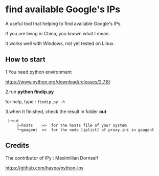 find available Google's IPs 
====

A useful tool that helping to find available Google's IPs.

If you are living in China, you known what I mean.

It works well with Windows, not yet tested on Linux.


How to start
----
1.You need python environment

<https://www.python.org/download/releases/2.7.8/>

2.run **python findip.py**

for help, type : `findip.py -h`

3.when It finished, check the result in folder **out**

     ├─out
         ├─hosts    =>  for the hosts file of your system 
         └─goagent  =>  for the node [iplist] of proxy.ini in goagent


Credits
----

The contributor of IPy : Maximillian Dornseif

<https://github.com/haypo/python-ipy>
 
 